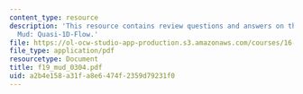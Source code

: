 ```yaml
---
content_type: resource
description: 'This resource contains review questions and answers on the topic of
  Mud: Quasi-1D-Flow.'
file: https://ol-ocw-studio-app-production.s3.amazonaws.com/courses/16-01-unified-engineering-i-ii-iii-iv-fall-2005-spring-2006/a2b4e158a31fa8e6474f2359d79231f0_f19_mud_0304.pdf
file_type: application/pdf
resourcetype: Document
title: f19_mud_0304.pdf
uid: a2b4e158-a31f-a8e6-474f-2359d79231f0
---
```

